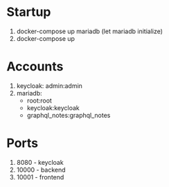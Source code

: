# Startup

1. docker-compose up mariadb (let mariadb initialize)
2. docker-compose up

# Accounts

1. keycloak: admin:admin
2. mariadb:
    - root:root
    - keycloak:keycloak
    - graphql_notes:graphql_notes

# Ports
1. 8080 - keycloak
2. 10000 - backend
3. 10001 - frontend